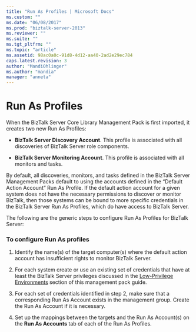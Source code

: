 ```yaml
---
title: "Run As Profiles | Microsoft Docs"
ms.custom: ""
ms.date: "06/08/2017"
ms.prod: "biztalk-server-2013"
ms.reviewer: ""
ms.suite: ""
ms.tgt_pltfrm: ""
ms.topic: "article"
ms.assetid: 98ac0a0c-91d8-4d12-aa40-2ad2e29ec784
caps.latest.revision: 3
author: "MandiOhlinger"
ms.author: "mandia"
manager: "anneta"
---
```

# Run As Profiles
When the BizTalk Server Core Library Management Pack is first imported, it creates two new Run As Profiles:  
  
-   **BizTalk Server Discovery Account**. This profile is associated with all discoveries of BizTalk Server role components.  
  
-   **BizTalk Server Monitoring Account**. This profile is associated with all monitors and tasks.  
  
 By default, all discoveries, monitors, and tasks defined in the BizTalk Server Management Packs default to using the accounts defined in the “Default Action Account” Run As Profile.  If the default action account for a given system does not have the necessary permissions to discover or monitor BizTalk, then those systems can be bound to more specific credentials in the BizTalk Server Run As Profiles, which do have access to BizTalk Server.  
  
 The following are the generic steps to configure Run As Profiles for BizTalk Server:  
  
### To configure Run As profiles  
  
1.  Identify the name(s) of the target computer(s) where the default action account has insufficient rights to monitor BizTalk Server.  
  
2.  For each system create or use an existing set of credentials that have at least the BizTalk Server privileges discussed in the [Low-Privilege Environments](../technical-guides/low-privilege-environments.md) section of this management pack guide.  
  
3.  For each set of credentials identified in step 2, make sure that a corresponding Run As Account exists in the management group. Create the Run As Account if it is necessary.  
  
4.  Set up the mappings between the targets and the Run As Account(s) on the **Run As Accounts** tab of each of the Run As Profiles.